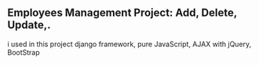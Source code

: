 ## Employees Management Project: Add, Delete, Update,.
i used in this project django framework, pure JavaScript, AJAX with jQuery, BootStrap

